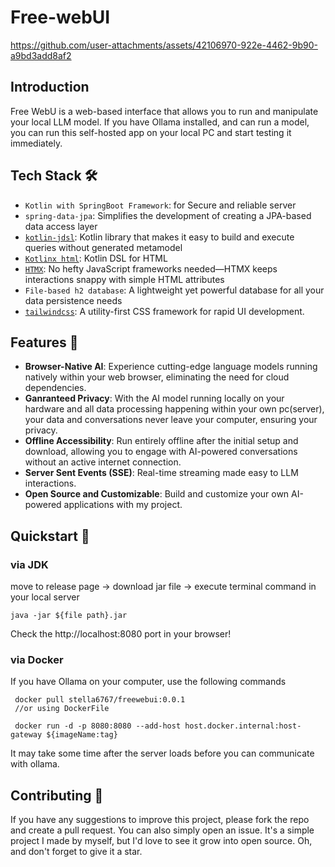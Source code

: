 # Free-webUI


https://github.com/user-attachments/assets/42106970-922e-4462-9b90-a9bd3add8af2


## Introduction

Free WebU is a web-based interface that allows you to run and manipulate your local LLM model. 
If you have Ollama installed, and can run a model, you can run this self-hosted app on your local PC and start testing it immediately.

## Tech Stack 🛠️

- `Kotlin with SpringBoot Framework`: for Secure and reliable server
- `spring-data-jpa`: Simplifies the development of creating a JPA-based data access layer
- [`kotlin-jdsl`](https://github.com/line/kotlin-jdsl): Kotlin library that makes it easy to build and execute queries without generated metamodel
- [`Kotlinx html`](https://github.com/Kotlin/kotlinx.html): Kotlin DSL for HTML
- [`HTMX`](https://github.com/bigskysoftware/htmx): No hefty JavaScript frameworks needed—HTMX keeps interactions snappy with simple HTML attributes
- `File-based h2 database`: A lightweight yet powerful database for all your data persistence needs
- [`tailwindcss`](https://github.com/tailwindlabs/tailwindcss): A utility-first CSS framework for rapid UI development.


## Features 🌟

- **Browser-Native AI**: Experience cutting-edge language models running natively within your web browser, eliminating the need for cloud dependencies.
- **Ganranteed Privacy**: With the AI model running locally on your hardware and all data processing happening within your own pc(server), your data and conversations never leave your computer, ensuring your privacy.
- **Offline Accessibility**: Run entirely offline after the initial setup and download, allowing you to engage with AI-powered conversations without an active internet connection.
- **Server Sent Events (SSE)**: Real-time streaming made easy to LLM interactions.
- **Open Source and Customizable**: Build and customize your own AI-powered applications with my project.


## Quickstart 🏁

### via JDK

move to release page -> download jar file -> execute terminal command in your local server 
```angular2html
java -jar ${file path}.jar
```
Check the http://localhost:8080 port in your browser!


### via Docker

If you have Ollama on your computer, use the following commands

```angular2html
 docker pull stella6767/freewebui:0.0.1
 //or using DockerFile

 docker run -d -p 8080:8080 --add-host host.docker.internal:host-gateway ${imageName:tag}
```
It may take some time after the server loads before you can communicate with ollama.

## Contributing 🤝

If you have any suggestions to improve this project, please fork the repo and create a pull request. 
You can also simply open an issue. It's a simple project I made by myself, but I'd love to see it grow into open source. 
Oh, and don't forget to give it a star.
